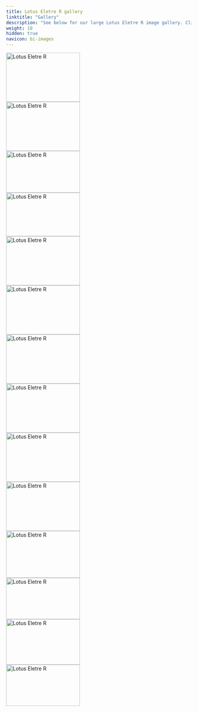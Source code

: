 ```yaml
---
title: Lotus Eletre R gallery
linktitle: "Gallery"
description: "See below for our large Lotus Eletre R image gallery. Click pictures for high-resolution versions."
weight: 10
hidden: true
navicon: bi-images
---
```

<!-- markdownlint-disable MD033 -->
<div class="pswp-gallery pswp-grid-container" id ="my-gallery">
<div class="pswp-grid-item">
<a href="https://media.evkx.net/multimedia/models/lotus/eletre/eletre_r/chargport_1.jpg"
data-pswp-src="https://media.evkx.net/multimedia/models/lotus/eletre/eletre_r/chargport_1.jpg"
data-pswp-width="3000"
data-pswp-height="2001" 
target="_blank">
<img src="https://media.evkx.net/multimedia/models/lotus/eletre/eletre_r/chargport_1_xst.jpg" alt="Lotus Eletre R" width="200px" height="133px" />
</a>
</div>
<div class="pswp-grid-item">
<a href="https://media.evkx.net/multimedia/models/lotus/eletre/eletre_r/exterior_1.jpg"
data-pswp-src="https://media.evkx.net/multimedia/models/lotus/eletre/eletre_r/exterior_1.jpg"
data-pswp-width="3000"
data-pswp-height="2000" 
target="_blank">
<img src="https://media.evkx.net/multimedia/models/lotus/eletre/eletre_r/exterior_1_xst.jpg" alt="Lotus Eletre R" width="200px" height="133px" />
</a>
</div>
<div class="pswp-grid-item">
<a href="https://media.evkx.net/multimedia/models/lotus/eletre/eletre_r/exterior_2.jpg"
data-pswp-src="https://media.evkx.net/multimedia/models/lotus/eletre/eletre_r/exterior_2.jpg"
data-pswp-width="3000"
data-pswp-height="1706" 
target="_blank">
<img src="https://media.evkx.net/multimedia/models/lotus/eletre/eletre_r/exterior_2_xst.jpg" alt="Lotus Eletre R" width="200px" height="113px" />
</a>
</div>
<div class="pswp-grid-item">
<a href="https://media.evkx.net/multimedia/models/lotus/eletre/eletre_r/frontseats_1.jpg"
data-pswp-src="https://media.evkx.net/multimedia/models/lotus/eletre/eletre_r/frontseats_1.jpg"
data-pswp-width="3000"
data-pswp-height="1783" 
target="_blank">
<img src="https://media.evkx.net/multimedia/models/lotus/eletre/eletre_r/frontseats_1_xst.jpg" alt="Lotus Eletre R" width="200px" height="118px" />
</a>
</div>
<div class="pswp-grid-item">
<a href="https://media.evkx.net/multimedia/models/lotus/eletre/eletre_r/headlights_1.jpg"
data-pswp-src="https://media.evkx.net/multimedia/models/lotus/eletre/eletre_r/headlights_1.jpg"
data-pswp-width="3000"
data-pswp-height="2000" 
target="_blank">
<img src="https://media.evkx.net/multimedia/models/lotus/eletre/eletre_r/headlights_1_xst.jpg" alt="Lotus Eletre R" width="200px" height="133px" />
</a>
</div>
<div class="pswp-grid-item">
<a href="https://media.evkx.net/multimedia/models/lotus/eletre/eletre_r/interior_1.jpg"
data-pswp-src="https://media.evkx.net/multimedia/models/lotus/eletre/eletre_r/interior_1.jpg"
data-pswp-width="3000"
data-pswp-height="2001" 
target="_blank">
<img src="https://media.evkx.net/multimedia/models/lotus/eletre/eletre_r/interior_1_xst.jpg" alt="Lotus Eletre R" width="200px" height="133px" />
</a>
</div>
<div class="pswp-grid-item">
<a href="https://media.evkx.net/multimedia/models/lotus/eletre/eletre_r/interior_2.jpg"
data-pswp-src="https://media.evkx.net/multimedia/models/lotus/eletre/eletre_r/interior_2.jpg"
data-pswp-width="3000"
data-pswp-height="2001" 
target="_blank">
<img src="https://media.evkx.net/multimedia/models/lotus/eletre/eletre_r/interior_2_xst.jpg" alt="Lotus Eletre R" width="200px" height="133px" />
</a>
</div>
<div class="pswp-grid-item">
<a href="https://media.evkx.net/multimedia/models/lotus/eletre/eletre_r/interior_3.jpg"
data-pswp-src="https://media.evkx.net/multimedia/models/lotus/eletre/eletre_r/interior_3.jpg"
data-pswp-width="3000"
data-pswp-height="2001" 
target="_blank">
<img src="https://media.evkx.net/multimedia/models/lotus/eletre/eletre_r/interior_3_xst.jpg" alt="Lotus Eletre R" width="200px" height="133px" />
</a>
</div>
<div class="pswp-grid-item">
<a href="https://media.evkx.net/multimedia/models/lotus/eletre/eletre_r/main_1.jpg"
data-pswp-src="https://media.evkx.net/multimedia/models/lotus/eletre/eletre_r/main_1.jpg"
data-pswp-width="3000"
data-pswp-height="2000" 
target="_blank">
<img src="https://media.evkx.net/multimedia/models/lotus/eletre/eletre_r/main_1_xst.jpg" alt="Lotus Eletre R" width="200px" height="133px" />
</a>
</div>
<div class="pswp-grid-item">
<a href="https://media.evkx.net/multimedia/models/lotus/eletre/eletre_r/rearlights_1.jpg"
data-pswp-src="https://media.evkx.net/multimedia/models/lotus/eletre/eletre_r/rearlights_1.jpg"
data-pswp-width="3000"
data-pswp-height="2000" 
target="_blank">
<img src="https://media.evkx.net/multimedia/models/lotus/eletre/eletre_r/rearlights_1_xst.jpg" alt="Lotus Eletre R" width="200px" height="133px" />
</a>
</div>
<div class="pswp-grid-item">
<a href="https://media.evkx.net/multimedia/models/lotus/eletre/eletre_r/screens_1.jpg"
data-pswp-src="https://media.evkx.net/multimedia/models/lotus/eletre/eletre_r/screens_1.jpg"
data-pswp-width="3000"
data-pswp-height="1919" 
target="_blank">
<img src="https://media.evkx.net/multimedia/models/lotus/eletre/eletre_r/screens_1_xst.jpg" alt="Lotus Eletre R" width="200px" height="127px" />
</a>
</div>
<div class="pswp-grid-item">
<a href="https://media.evkx.net/multimedia/models/lotus/eletre/eletre_r/screens_2.jpg"
data-pswp-src="https://media.evkx.net/multimedia/models/lotus/eletre/eletre_r/screens_2.jpg"
data-pswp-width="3000"
data-pswp-height="1687" 
target="_blank">
<img src="https://media.evkx.net/multimedia/models/lotus/eletre/eletre_r/screens_2_xst.jpg" alt="Lotus Eletre R" width="200px" height="112px" />
</a>
</div>
<div class="pswp-grid-item">
<a href="https://media.evkx.net/multimedia/models/lotus/eletre/eletre_r/secondrowseats_1.jpg"
data-pswp-src="https://media.evkx.net/multimedia/models/lotus/eletre/eletre_r/secondrowseats_1.jpg"
data-pswp-width="3000"
data-pswp-height="1856" 
target="_blank">
<img src="https://media.evkx.net/multimedia/models/lotus/eletre/eletre_r/secondrowseats_1_xst.jpg" alt="Lotus Eletre R" width="200px" height="123px" />
</a>
</div>
<div class="pswp-grid-item">
<a href="https://media.evkx.net/multimedia/models/lotus/eletre/eletre_r/trunk_1.jpg"
data-pswp-src="https://media.evkx.net/multimedia/models/lotus/eletre/eletre_r/trunk_1.jpg"
data-pswp-width="3000"
data-pswp-height="1687" 
target="_blank">
<img src="https://media.evkx.net/multimedia/models/lotus/eletre/eletre_r/trunk_1_xst.jpg" alt="Lotus Eletre R" width="200px" height="112px" />
</a>
</div>
</div>
<script type="module">
  import PhotoSwipeLightbox from '/js/photoswipe-lightbox.esm.js';
    const lightbox = new PhotoSwipeLightbox({
       gallery: '#my-gallery',
        children: 'a',
        pswpModule: () => import('/js/photoswipe.esm.js')
    });
lightbox.init();
</script>
